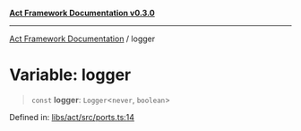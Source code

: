 [**Act Framework Documentation v0.3.0**](../README.md)

***

[Act Framework Documentation](../globals.md) / logger

# Variable: logger

> `const` **logger**: `Logger`\<`never`, `boolean`\>

Defined in: [libs/act/src/ports.ts:14](https://github.com/Rotorsoft/act-root/blob/44434ac9e20b81fc5bbda127e1633a974aa78bcb/libs/act/src/ports.ts#L14)
